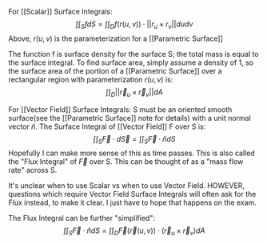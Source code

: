 
For [[Scalar]] Surface Integrals:
$$\int\int_S fdS = \int\int_D f(r(u,v)) \cdot ||r_u \times r_v ||dudv$$
Above, $r(u,v)$ is the parameterization for a [[Parametric Surface]]

The function f is surface density for the surface S; the total mass is equal to the surface integral. To find surface area, simply assume a density of 1, so the surface area of the portion of a [[Parametric Surface]] over a rectangular region with parameterization $r(u,v)$ is: $$\int\int_D ||\overrightarrow{r}_u \times \overrightarrow{r}_v || dA$$

For [[Vector Field]] Surface Integrals:
S must be an oriented smooth surface(see the [[Parametric Surface]] note for details) with a unit normal vector $\hat n$. The Surface Integral of [[Vector Field]] F over S is: $$\int\int_S \overrightarrow{F} \cdot d\overrightarrow{S} = \int\int_S \overrightarrow{F} \cdot \hat{n} dS$$
Hopefully I can make more sense of this as time passes.
This is also called the "Flux Integral" of $\overrightarrow{F}$ over S.
This can be thought of as a "mass flow rate" across S.

It's unclear when to use Scalar vs when to use Vector Field. HOWEVER, questions which require Vector Field Surface Integrals will often ask for the Flux instead, to make it clear. I just have to hope that happens on the exam.

The Flux Integral can be further "simplified": $$\int\int_S \overrightarrow{F} \cdot \hat{n} dS = \int\int_D \overrightarrow{F}(\overrightarrow{r}(u,v)) \cdot (\overrightarrow{r}_u \times \overrightarrow{r}_v) dA$$

